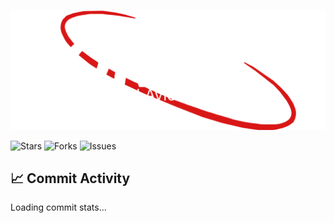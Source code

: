 # 

![Horizon Logo](<Horizon Logo.png>)

![Stars](https://img.shields.io/github/stars/Horizon-Avionics/Horizon-H1)
![Forks](https://img.shields.io/github/forks/Horizon-Avionics/Horizon-H1)
![Issues](https://img.shields.io/github/issues/Horizon-Avionics/Horizon-H1)

## 📈 Commit Activity
<!--COMMITS-START-->
Loading commit stats...
<!--COMMITS-END-->